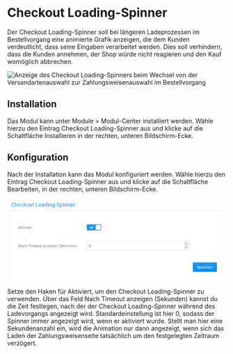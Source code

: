 # Checkout Loading-Spinner 

Der Checkout Loading-Spinner soll bei längeren Ladeprozessen im Bestellvorgang eine animierte Grafik anzeigen, die dem Kunden verdeutlicht, dass seine Eingaben verarbeitet werden. Dies soll verhindern, dass die Kunden annehmen, der Shop würde nicht reagieren und den Kauf womöglich abbrechen.

![](Bilder/checkout_loading_spinner/20190410_003.png "Anzeige des Checkout Loading-Spinners beim Wechsel von der
      Versandartenauswahl zur Zahlungsweisenauswahl im Bestellvorgang")

## Installation 

Das Modul kann unter Module \> Modul-Center installiert werden. Wähle hierzu den Eintrag Checkout Loading-Spinner aus und klicke auf die Schaltfläche Installieren in der rechten, unteren Bildschirm-Ecke.

## Konfiguration 

Nach der Installation kann das Modul konfiguriert werden. Wähle hierzu den Eintrag Checkout Loading-Spinner aus und klicke auf die Schaltfläche Bearbeiten, in der rechten, unteren Bildschirm-Ecke.

![](Bilder/checkout_loading_spinner/20190410_004.png "Konfiguration des Checkout Loading-Spinners")

Setze den Haken für Aktiviert, um den Checkout Loading-Spinner zu verwenden. Über das Feld Nach Timeout anzeigen \(Sekunden\) kannst du die Zeit festlegen, nach der der Checkout Loading-Spinner während des Ladevorgangs angezeigt wird. Standardeinstellung ist hier 0, sodass der Spinner immer angezeigt wird, wenn er aktiviert wurde. Stellt man hier eine Sekundenanzahl ein, wird die Animation nur dann angezeigt, wenn sich das Laden der Zahlungsweisenseite tatsächlich um den festgelegten Zeitraum verzögert.



